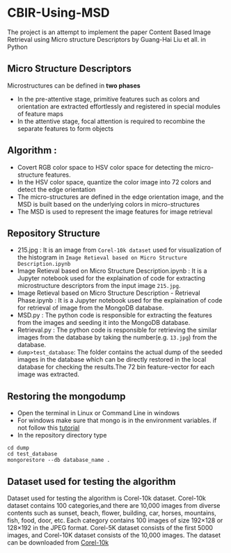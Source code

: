 # CBIR-Using-MSD
The project is an attempt to implement the paper Content Based Image Retrieval using Micro structure Descriptors by Guang-Hai Liu et all. in Python

## Micro Structure Descriptors

Microstructures can be defined in **two phases**
- In the pre-attentive stage, primitive features such as colors and orientation are extracted effortlessly and registered in special modules of feature maps
- In the attentive stage, focal attention is required to recombine the separate features to form
objects

## Algorithm :

- Covert RGB color space to HSV color space for detecting the micro-structure features.
- In the HSV color space, quantize the color image into 72 colors and detect the edge orientation
- The micro-structures are defined in the edge orientation image, and the MSD is built based on the underlying colors in micro-structures
- The MSD is used to represent the image features for image retrieval

## Repository Structure
- 215.jpg : It is an image from `Corel-10k dataset` used for visualization of the histogram in `Image Retieval based on Micro Structure Description.ipynb`<br/>
- Image Retieval based on Micro Structure Description.ipynb : It is a Jupyter notebook used for the explaination of code for extracting microstructure descriptors from the input image `215.jpg`.</br>
- Image Retieval based on Micro Structure Description - Retrieval Phase.ipynb : It is a Jupyter notebook used for the explaination of code for retrieval of image from the MongoDB database.</br>
- MSD.py : The python code is responsible for extracting the features from the images and seeding it into the MongoDB database.</br>
- Retrieval.py : The python code is responsible for retrieving the similar images from the database by taking the number(e.g. `13.jpg`) from the database.</br>
- `dump>test_database`: The folder contains the actual dump of the seeded images in the database which can be directly restored in the local database for checking the results.The 72 bin feature-vector for each image was extracted.

## Restoring the mongodump
- Open the terminal in Linux or Command Line in windows
- For windows make sure that mongo is in the environment variables. if not follow this [tutorial]('https://docs.mongodb.com/tutorials/install-mongodb-on-windows/')
- In the repository directory type
```
cd dump
cd test_database
mongorestore --db database_name .
```
## Dataset used for testing the algorithm

Dataset used for testing the algorithm is Corel-10k dataset. Corel-10k dataset  contains 100 categories,and there are 10,000 images from diverse contents such as sunset, beach, flower, building, car, horses, mountains, fish, food, door, etc. Each category contains 100 images of size 192×128 or 128×192 in the JPEG format.  Corel-5K dataset consists of the first 5000 images, and Corel-10K dataset consists of the 10,000 images. The dataset can be downloaded from [Corel-10k](http://www.ci.gxnu.edu.cn/cbir/Dataset.aspx)